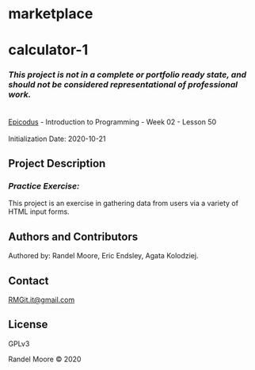 # marketplace
# calculator-1
### _This project is not in a complete or portfolio ready state, and should not be considered representational of professional work._<br><br>
[Epicodus](https://www.epicodus.com/) - Introduction to Programming - Week 02 - Lesson 50<br><br>
Initialization Date: 2020-10-21

## Project Description
### _Practice Exercise:_<br>
This project is an exercise in gathering data from users via a variety of HTML input forms.
## Authors and Contributors
Authored by: Randel Moore, Eric Endsley, Agata Kolodziej.

## Contact
RMGit.it@gmail.com

## License

GPLv3

Randel Moore © 2020
